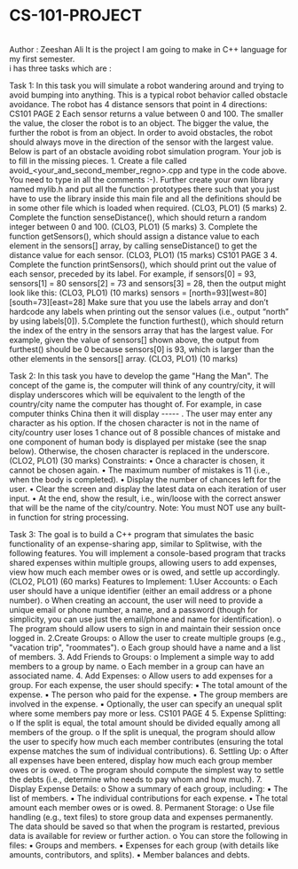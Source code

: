 # CS-101-PROJECT
<br>
Author : Zeeshan Ali
It is the project I am going to make in C++ language for my first semester.
<br>
i has three tasks which are : 

Task 1: In this task you will simulate a robot wandering around and trying to avoid bumping into anything. This is a typical robot behavior called obstacle avoidance. The robot has 4 distance sensors that point in 4 directions:
CS101 PAGE 2
Each sensor returns a value between 0 and 100. The smaller the value, the closer the robot is to an object. The bigger the value, the further the robot is from an object. In order to avoid obstacles, the robot should always move in the direction of the sensor with the largest value.
Below is part of an obstacle avoiding robot simulation program. Your job is to fill in the missing pieces.
    1. Create a file called avoid_<your_and_second_member_regno>.cpp and type in the code above. You need to type in all the comments :-). Further create your own library named mylib.h and put all the function prototypes there such that you just have to use the library inside this main file and all the definitions should be in some other file which is loaded when required. (CLO3, PLO1) (5 marks)
    2. Complete the function senseDistance(), which should return a random integer between 0 and 100. (CLO3, PLO1) (5 marks)
    3. Complete the function getSensors(), which should assign a distance value to each element in the sensors[] array, by calling senseDistance() to get the distance value for each sensor. (CLO3, PLO1) (15 marks)
CS101 PAGE 3
    4. Complete the function printSensors(), which should print out the value of each sensor, preceded by its label. For example, if sensors[0] = 93, sensors[1] = 80 sensors[2] = 73 and sensors[3] = 28, then the output might look like this: (CLO3, PLO1) (10 marks)
sensors = [north=93][west=80][south=73][east=28]
Make sure that you use the labels array and don’t hardcode any labels when printing out the sensor values (i.e., output “north” by using labels[0]).
    5.Complete the function furthest(), which should return the index of the entry in the sensors array that has the largest value. For example, given the value of sensors[] shown above, the output from furthest() should be 0 because sensors[0] is 93, which is larger than the other elements in the sensors[] array. (CLO3, PLO1) (10 marks)




Task 2: In this task you have to develop the game "Hang the Man". The concept of the game is, the computer will think of any country/city, it will display underscores which will be equivalent to the length of the country/city name the computer has thought of. For example, in case computer thinks China then it will display ----- . The user may enter any character as his option. If the chosen character is not in the name of city/country user loses 1 chance out of 8 possible chances of mistake and one component of human body is displayed per mistake (see the snap below). Otherwise, the chosen character is replaced in the underscore. (CLO2, PLO1) (30 marks)
Constraints:
• Once a character is chosen, it cannot be chosen again.
• The maximum number of mistakes is 11 {i.e., when the body is completed).
• Display the number of chances left for the user.
• Clear the screen and display the latest data on each iteration of user input.
• At the end, show the result, i.e., win/loose with the correct answer that will be the name of the city/country.
Note: You must NOT use any built-in function for string processing.


Task 3: The goal is to build a C++ program that simulates the basic functionality of an expense-sharing app, similar to Splitwise, with the following features. You will implement a console-based program that tracks shared expenses within multiple groups, allowing users to add expenses, view how much each member owes or is owed, and settle up accordingly.
(CLO2, PLO1) (60 marks)
Features to Implement:
    1.User Accounts:
o Each user should have a unique identifier (either an email address or a phone number).
o When creating an account, the user will need to provide a unique email or phone number, a name, and a password (though for simplicity, you can use just the email/phone and name for identification).
o The program should allow users to sign in and maintain their session once logged in.
    2.Create Groups:
o Allow the user to create multiple groups (e.g., "vacation trip", "roommates").
o Each group should have a name and a list of members.
    3. Add Friends to Groups:
o
Implement a simple way to add members to a group by name.
o
Each member in a group can have an associated name.
4.
Add Expenses:
o
Allow users to add expenses for a group. For each expense, the user should specify:
▪
The total amount of the expense.
▪
The person who paid for the expense.
▪
The group members are involved in the expense.
▪
Optionally, the user can specify an unequal split where some members pay more or less.
CS101 PAGE 4
5.
Expense Splitting:
o
If the split is equal, the total amount should be divided equally among all members of the group.
o
If the split is unequal, the program should allow the user to specify how much each member contributes (ensuring the total expense matches the sum of individual contributions).
6.
Settling Up:
o
After all expenses have been entered, display how much each group member owes or is owed.
o
The program should compute the simplest way to settle the debts (i.e., determine who needs to pay whom and how much).
7.
Display Expense Details:
o
Show a summary of each group, including:
▪
The list of members.
▪
The individual contributions for each expense.
▪
The total amount each member owes or is owed.
8.
Permanent Storage:
o
Use file handling (e.g., text files) to store group data and expenses permanently. The data should be saved so that when the program is restarted, previous data is available for review or further action.
o
You can store the following in files:
▪
Groups and members.
▪
Expenses for each group (with details like amounts, contributors, and splits).
▪
Member balances and debts.


